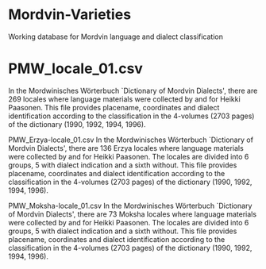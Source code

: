 # Mordvin-Varieties
Working database for Mordvin language and dialect classification

# PMW_locale_01.csv
In the Mordwinisches Wörterbuch `Dictionary of Mordvin Dialects', there are 269 locales where language materials were collected by and for Heikki Paasonen. This file provides placename, coordinates and dialect identification according to the classification in the 4-volumes (2703 pages) of the dictionary (1990, 1992, 1994, 1996).

PMW_Erzya-locale_01.csv
In the Mordwinisches Wörterbuch `Dictionary of Mordvin Dialects', there are 136 Erzya locales where language materials were collected by and for Heikki Paasonen. 
 The locales are divided into 6 groups, 5 with dialect indication and a sixth without.
This file provides placename, coordinates and dialect identification according to the classification in the 4-volumes (2703 pages) of the dictionary (1990, 1992, 1994, 1996).


PMW_Moksha-locale_01.csv
In the Mordwinisches Wörterbuch `Dictionary of Mordvin Dialects', there are 73 Moksha locales where language materials were collected by and for Heikki Paasonen.
 The locales are divided into 6 groups, 5 with dialect indication and a sixth without.
This file provides placename, coordinates and dialect identification according to the classification in the 4-volumes (2703 pages) of the dictionary (1990, 1992, 1994, 1996).

